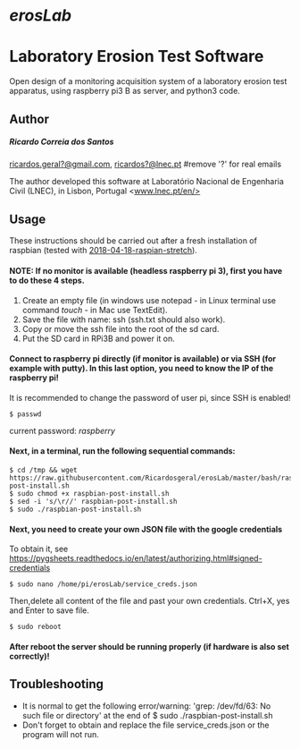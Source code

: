 # *erosLab* 
# Laboratory Erosion Test Software 
Open design of a monitoring acquisition system of a laboratory erosion test apparatus, using raspberry pi3 B as server, and python3 code. 

## Author
##### Ricardo Correia dos Santos
<ricardos.geral?@gmail.com>, <ricardos?@lnec.pt>    #remove '?' for real emails

The author developed this software at Laboratório Nacional de Engenharia Civil (LNEC),  in Lisbon, Portugal <www.lnec.pt/en/>

## Usage
These instructions should be carried out after a fresh installation of raspbian (tested with [2018-04-18-raspian-stretch](http://downloads.raspberrypi.org/raspbian/images/raspbian-2018-04-19/)). 

#### NOTE: If no monitor is available (headless raspberry pi 3), first you have to do these 4 steps.
1. Create an empty file (in windows use notepad - in Linux terminal use command *touch* - in Mac use TextEdit).
2. Save the file with name: ssh (ssh.txt should also work).
3. Copy or move the ssh file into the root of the sd card.
4. Put the SD card in RPi3B and power it on.

#### Connect to raspberry pi directly (if monitor is available) or via SSH (for example with putty). In this last option, you need to know the IP of the raspberry pi!

It is recommended to change the password of user pi, since SSH is enabled!

    $ passwd 
current password: *raspberry*

#### Next, in a terminal, run the following sequential commands:
    $ cd /tmp && wget https://raw.githubusercontent.com/Ricardosgeral/erosLab/master/bash/raspbian-post-install.sh
    $ sudo chmod +x raspbian-post-install.sh
    $ sed -i 's/\r//' raspbian-post-install.sh
    $ sudo ./raspbian-post-install.sh

#### Next, you need to create your own JSON file with the google credentials
To obtain it, see https://pygsheets.readthedocs.io/en/latest/authorizing.html#signed-credentials

    $ sudo nano /home/pi/erosLab/service_creds.json
    
Then,delete all content of the file and past your own credentials. Ctrl+X, yes and Enter to save file.

    $ sudo reboot

#### After reboot the server should be running properly (if hardware is also set correctly)!

## Troubleshooting
 - It is normal to get the following error/warning: 'grep: /dev/fd/63: No such file or directory' at the end of $ sudo ./raspbian-post-install.sh
 - Don't forget to obtain and replace the file service_creds.json or the program will not run.